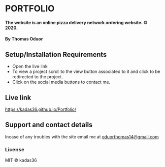 # PORTFOLIO
#### The website is an online pizza delivery network ordering website. © 2020.
#### By **Thomas Oduor**
## Setup/Installation Requirements
* Open the live link
* To view a project scroll to the view button associated to it and click to be redirected to the project.
* Click on the social media buttons to contact me.
## Live link 
https://kadas36.github.io/Portfolio/
## Support and contact details
Incase of any troubles with the site email me at oduorthomas14@gmail.com
### License
MIT © kadas36